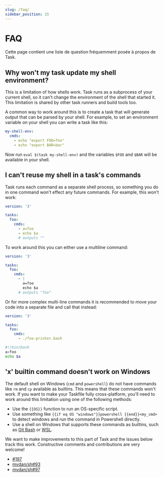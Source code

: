 ```yaml
---
slug: /faq/
sidebar_position: 15
---
```


# FAQ

Cette page contient une liste de question fréquemment posée à propos de Task.

## Why won't my task update my shell environment?

This is a limitation of how shells work. Task runs as a subprocess of your current shell, so it can't change the environment of the shell that started it. This limitation is shared by other task runners and build tools too.

A common way to work around this is to create a task that will generate output that can be parsed by your shell. For example, to set an environment variable on your shell you can write a task like this:

```yaml
my-shell-env:
  cmds:
    - echo "export FOO=foo"
    - echo "export BAR=bar"
```

Now run `eval $(task my-shell-env)` and the variables `$FOO` and `$BAR` will be available in your shell.

## I can't reuse my shell in a task's commands

Task runs each command as a separate shell process, so something you do in one command won't effect any future commands. For example, this won't work:

```yaml
version: '3'

tasks:
  foo:
    cmds:
      - a=foo
      - echo $a
      # outputs ""
```

To work around this you can either use a multiline command:

```yaml
version: '3'

tasks:
  foo:
    cmds:
      - |
        a=foo
        echo $a
      # outputs "foo"
```

Or for more complex multi-line commands it is recommended to move your code into a separate file and call that instead:

```yaml
version: '3'

tasks:
  foo:
    cmds:
      - ./foo-printer.bash
```

```bash
#!/bin/bash
a=foo
echo $a
```

## 'x' builtin command doesn't work on Windows

The default shell on Windows (`cmd` and `powershell`) do not have commands like `rm` and `cp` available as builtins. This means that these commands won't work. If you want to make your Taskfile fully cross-platform, you'll need to work around this limitation using one of the following methods:

- Use the `{{OS}}` function to run an OS-specific script.
- Use something like `{{if eq OS "windows"}}powershell {{end}}<my_cmd>` to detect windows and run the command in Powershell directly.
- Use a shell on Windows that supports these commands as builtins, such as [Git Bash][git-bash] or [WSL][wsl].

We want to make improvements to this part of Task and the issues below track this work. Constructive comments and contributions are very welcome!

- [#197](https://github.com/newrelic-forks/task/issues/197)
- [mvdan/sh#93](https://github.com/mvdan/sh/issues/93)
- [mvdan/sh#97](https://github.com/mvdan/sh/issues/97)

<!-- prettier-ignore-start -->

<!-- prettier-ignore-end -->
[git-bash]: https://gitforwindows.org/
[wsl]: https://learn.microsoft.com/en-us/windows/wsl/install
